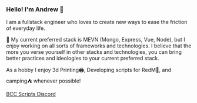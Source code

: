 ### Hello! I'm Andrew 👋

I am a fullstack engineer who loves to create new ways to ease the friction of everyday life.

🚀 My current preferred stack is MEVN (Mongo, Express, Vue, Node), but I enjoy working on all sorts of frameworks and technologies. I believe that the more you verse yourself in other stacks and technologies, you can bring better practices and ideologies to your current preferred stack.

As a hobby I enjoy 3d Printing🖨️, Developing scripts for RedM🤠, and camping⛺ whenever possible!

[BCC Scripts Discord](https://discord.gg/DuJjYJaq)
